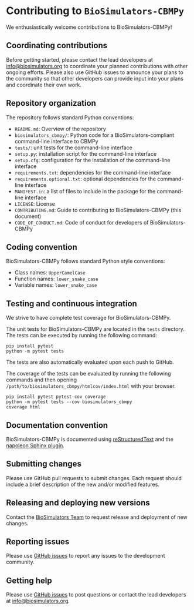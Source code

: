 # Contributing to `BioSimulators-CBMPy`

We enthusiastically welcome contributions to BioSimulators-CBMPy!

## Coordinating contributions

Before getting started, please contact the lead developers at [info@biosimulators.org](mailto:info@biosimulators.org) to coordinate your planned contributions with other ongoing efforts. Please also use GitHub issues to announce your plans to the community so that other developers can provide input into your plans and coordinate their own work.

## Repository organization

The repository follows standard Python conventions:

* `README.md`: Overview of the repository
* `biosimulators_cbmpy/`: Python code for a BioSimulators-compliant command-line interface to CBMPy
* `tests/`: unit tests for the command-line interface
* `setup.py`: installation script for the command-line interface
* `setup.cfg`: configuration for the installation of the command-line interface
* `requirements.txt`: dependencies for the command-line interface
* `requirements.optional.txt`: optional dependencies for the command-line interface
* `MANIFEST.in`: a list of files to include in the package for the command-line interface
* `LICENSE`: License
* `CONTRIBUTING.md`: Guide to contributing to BioSimulators-CBMPy (this document)
* `CODE_OF_CONDUCT.md`: Code of conduct for developers of BioSimulators-CBMPy

## Coding convention

BioSimulators-CBMPy follows standard Python style conventions:

* Class names: `UpperCamelCase`
* Function names: `lower_snake_case`
* Variable names: `lower_snake_case`

## Testing and continuous integration

We strive to have complete test coverage for BioSimulators-CBMPy.

The unit tests for BioSimulators-CBMPy are located in the `tests`  directory. The tests can be executed by running the following command:
```
pip install pytest
python -m pytest tests
```

The tests are also automatically evaluated upon each push to GitHub.

The coverage of the tests can be evaluated by running the following commands and then opening `/path/to/biosimulators_cbmpy/htmlcov/index.html` with your browser.
```
pip install pytest pytest-cov coverage
python -m pytest tests --cov biosimulators_cbmpy
coverage html
```

## Documentation convention

BioSimulators-CBMPy is documented using [reStructuredText](https://www.sphinx-doc.org/en/master/usage/restructuredtext/index.html) and the [napoleon Sphinx plugin](https://www.sphinx-doc.org/en/master/usage/extensions/napoleon.html).

## Submitting changes

Please use GitHub pull requests to submit changes. Each request should include a brief description of the new and/or modified features.

## Releasing and deploying new versions

Contact the [BioSimulators Team](mailto:info@biosimulators.org) to request release and deployment of new changes. 

## Reporting issues

Please use [GitHub issues](https://github.com/biosimulators/Biosimulators_CBMPy/issues) to report any issues to the development community.

## Getting help

Please use [GitHub issues](https://github.com/biosimulators/Biosimulators_CBMPy/issues) to post questions or contact the lead developers at [info@biosimulators.org](mailto:info@biosimulators.org).
